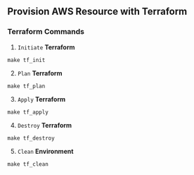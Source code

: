## Provision AWS Resource with Terraform

### Terraform Commands
1. `Initiate` **Terraform**
```shell
make tf_init
```

2. `Plan` **Terraform**
```shell
make tf_plan
```

3. `Apply` **Terraform**
```shell
make tf_apply
```

4. `Destroy` **Terraform**
```shell
make tf_destroy
```

5. `Clean` **Environment**
```shell
make tf_clean
```